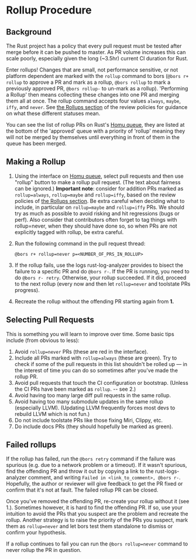 # Rollup Procedure

## Background

The Rust project has a policy that every pull request must be tested after merge
before it can be pushed to master. As PR volume increases this can scale poorly,
especially given the long (~3.5hr) current CI duration for Rust.

Enter rollups! Changes that are small, not performance sensitive, or not platform
dependent are marked with the `rollup` command to bors (`@bors r+ rollup` to
approve a PR and mark as a rollup, `@bors rollup` to mark a previously approved
PR, `@bors rollup-` to un-mark as a rollup).  'Performing a Rollup' then means
collecting these changes into one PR and merging them all at once. The rollup
command accepts four values `always`, `maybe`, `iffy`, and `never`. See [the
Rollups section] of the review policies for guidance on what these different
statuses mean.

You can see the list of rollup PRs on Rust's [Homu queue], they are
listed at the bottom of the 'approved' queue with a priority of 'rollup' meaning
they will not be merged by themselves until everything in front of them in the
queue has been merged.

## Making a Rollup

1. Using the interface on [Homu queue], select pull requests and then
   use "rollup" button to make a rollup pull request. (The text about
   fairness can be ignored.)
   **Important note**:  consider for addition PRs marked as
   `rollup=always`, `rollup=maybe` and `rollup=iffy`, based on the
   review policies of [the Rollups section].  Be extra careful when
   deciding what to include, in particular on `rollup=maybe` and
   `rollup=iffy` PRs. We should try as much as possible to avoid risking
   and hit regressions (bugs or perf).  Also consider that contributors
   often forget to tag things with rollup=never, when they should have
   done so, so when PRs are not explicitly tagged with rollup, be extra
   careful.

2. Run the following command in the pull request thread:

    ```
    @bors r+ rollup=never p=<NUMBER_OF_PRS_IN_ROLLUP>
    ````

3. If the rollup fails, use the logs rust-log-analyzer
   provides to bisect the failure to a specific PR and do
   `@bors r-`. If the PR is running, you need to do `@bors r- retry`. Otherwise,
   your rollup succeeded. If it did, proceed to the next rollup (every now and
   then let `rollup=never` and toolstate PRs progress).
4. Recreate the rollup without the offending PR starting again from **1.**

## Selecting Pull Requests

This is something you will learn to improve over time. Some basic tips include
(from obvious to less):

1. Avoid `rollup=never` PRs (these are red in the interface).
2. Include all PRs marked with `rollup=always` (these are green). Try to check
   if some of the pull requests in this list shouldn't be rolled up — in the
   interest of time you can do so sometimes after you've made the rollup PR.
3. Avoid pull requests that touch the CI configuration or bootstrap.
    (Unless the CI PRs have been marked as `rollup`. -- see 2.)
4. Avoid having too many large diff pull requests in the same rollup.
5. Avoid having too many submodule updates in the same rollup (especially LLVM).
    (Updating LLVM frequently forces most devs to rebuild LLVM which is not fun.)
6. Do not include toolstate PRs like those fixing Miri, Clippy, etc.
7. Do include docs PRs (they should hopefully be marked as green).

## Failed rollups
If the rollup has failed, run the `@bors retry` command if the
failure was spurious (e.g. due to a network problem or a timeout). If it wasn't spurious,
find the offending PR and throw it out by copying a link to the rust-logs-analyzer comment,
and writing `Failed in <link_to_comment>, @bors r-`. Hopefully,
the author or reviewer will give feedback to get the PR fixed or confirm that it's not
at fault. The failed rollup PR can be closed.

Once you've removed the offending PR, re-create your rollup without it (see 1.).
Sometimes however, it is hard to find the offending PR. If so, use your intuition
to avoid the PRs that you suspect are the problem and recreate the rollup.
Another strategy is to raise the priority of the PRs you suspect,
mark them as `rollup=never` and let bors test them standalone to dismiss
or confirm your hypothesis.

If a rollup continues to fail you can run the `@bors rollup=never` command to
never rollup the PR in question.

[Homu queue]: https://bors.rust-lang.org/queue/rust
[the Rollups section]: ../compiler/reviews.md#rollups
